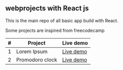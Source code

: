 ## webprojects with React js

This is the main repo of all basic app build with React.

Some projects are inspired from freecodecamp

| # | Project | Live demo |
| - | ------- | --------- |
| 1 | Lorem Ipsum | [Live demo](https://kalee123.github.io/react-mini-projects/lorem-ipsum) |
| 2 | Promodoro clock | [Live demo](https://kalee123.github.io/react-mini-projects/promodoro-clock) |
